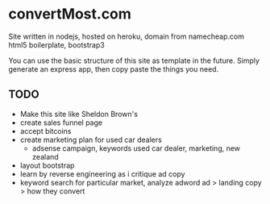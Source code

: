 # convertMost.com
Site written in nodejs, hosted on heroku, domain from namecheap.com
html5 boilerplate, bootstrap3

You can use the basic structure of this site as template in the future. Simply generate an express app, then copy paste the things you need.

## TODO
+ Make this site like Sheldon Brown's
+ create sales funnel page
+ accept bitcoins 
+ create marketing plan for used car dealers
    * adsense campaign, keywords used car dealer, marketing, new zealand
+ layout bootstrap
+ learn by reverse engineering as i critique ad copy
+ keyword search for particular market, analyze adword ad > landing copy > how they convert
